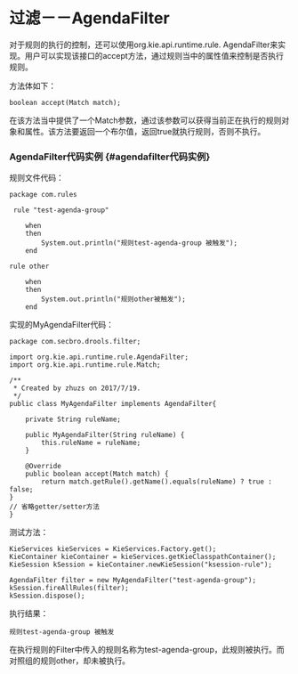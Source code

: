 # 过滤－－AgendaFilter

对于规则的执行的控制，还可以使用org.kie.api.runtime.rule. AgendaFilter来实现。用户可以实现该接口的accept方法，通过规则当中的属性值来控制是否执行规则。

方法体如下：

```
boolean accept(Match match);
```

在该方法当中提供了一个Match参数，通过该参数可以获得当前正在执行的规则对象和属性。该方法要返回一个布尔值，返回true就执行规则，否则不执行。

### AgendaFilter代码实例 {#agendafilter代码实例}

规则文件代码：

```
package com.rules

 rule "test-agenda-group"

    when
    then
        System.out.println("规则test-agenda-group 被触发");
    end

rule other

    when
    then
        System.out.println("规则other被触发");
    end
```

实现的MyAgendaFilter代码：

```
package com.secbro.drools.filter;

import org.kie.api.runtime.rule.AgendaFilter;
import org.kie.api.runtime.rule.Match;

/**
 * Created by zhuzs on 2017/7/19.
 */
public class MyAgendaFilter implements AgendaFilter{

    private String ruleName;

    public MyAgendaFilter(String ruleName) {
        this.ruleName = ruleName;
    }

    @Override
    public boolean accept(Match match) {
        return match.getRule().getName().equals(ruleName) ? true : false;
}
// 省略getter/setter方法
}
```

测试方法：

```
KieServices kieServices = KieServices.Factory.get();
KieContainer kieContainer = kieServices.getKieClasspathContainer();
KieSession kSession = kieContainer.newKieSession("ksession-rule");

AgendaFilter filter = new MyAgendaFilter("test-agenda-group");
kSession.fireAllRules(filter);
kSession.dispose();
```

执行结果：

```
规则test-agenda-group 被触发
```

在执行规则的Filter中传入的规则名称为test-agenda-group，此规则被执行。而对照组的规则other，却未被执行。


